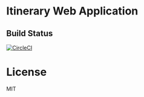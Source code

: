 # Itinerary Web Application

## Build Status
[![CircleCI](https://circleci.com/gh/fisenkodv/itinerary.svg?style=svg)](https://circleci.com/gh/fisenkodv/itinerary)

# License

MIT
